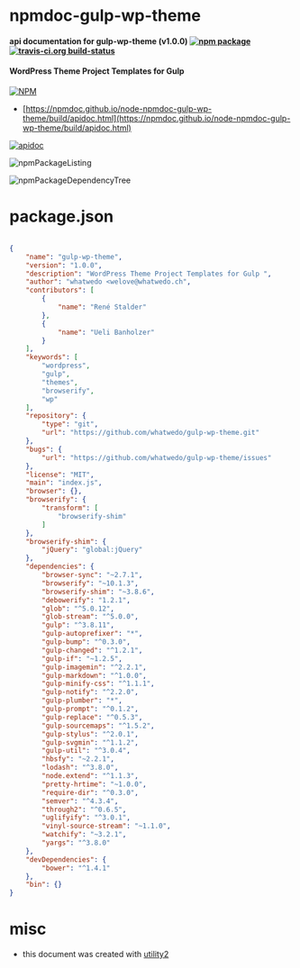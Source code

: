 # npmdoc-gulp-wp-theme

#### api documentation for  gulp-wp-theme (v1.0.0)  [![npm package](https://img.shields.io/npm/v/npmdoc-gulp-wp-theme.svg?style=flat-square)](https://www.npmjs.org/package/npmdoc-gulp-wp-theme) [![travis-ci.org build-status](https://api.travis-ci.org/npmdoc/node-npmdoc-gulp-wp-theme.svg)](https://travis-ci.org/npmdoc/node-npmdoc-gulp-wp-theme)

#### WordPress Theme Project Templates for Gulp

[![NPM](https://nodei.co/npm/gulp-wp-theme.png?downloads=true&downloadRank=true&stars=true)](https://www.npmjs.com/package/gulp-wp-theme)

- [https://npmdoc.github.io/node-npmdoc-gulp-wp-theme/build/apidoc.html](https://npmdoc.github.io/node-npmdoc-gulp-wp-theme/build/apidoc.html)

[![apidoc](https://npmdoc.github.io/node-npmdoc-gulp-wp-theme/build/screenCapture.buildCi.browser.%252Ftmp%252Fbuild%252Fapidoc.html.png)](https://npmdoc.github.io/node-npmdoc-gulp-wp-theme/build/apidoc.html)

![npmPackageListing](https://npmdoc.github.io/node-npmdoc-gulp-wp-theme/build/screenCapture.npmPackageListing.svg)

![npmPackageDependencyTree](https://npmdoc.github.io/node-npmdoc-gulp-wp-theme/build/screenCapture.npmPackageDependencyTree.svg)



# package.json

```json

{
    "name": "gulp-wp-theme",
    "version": "1.0.0",
    "description": "WordPress Theme Project Templates for Gulp ",
    "author": "whatwedo <welove@whatwedo.ch",
    "contributors": [
        {
            "name": "René Stalder"
        },
        {
            "name": "Ueli Banholzer"
        }
    ],
    "keywords": [
        "wordpress",
        "gulp",
        "themes",
        "browserify",
        "wp"
    ],
    "repository": {
        "type": "git",
        "url": "https://github.com/whatwedo/gulp-wp-theme.git"
    },
    "bugs": {
        "url": "https://github.com/whatwedo/gulp-wp-theme/issues"
    },
    "license": "MIT",
    "main": "index.js",
    "browser": {},
    "browserify": {
        "transform": [
            "browserify-shim"
        ]
    },
    "browserify-shim": {
        "jQuery": "global:jQuery"
    },
    "dependencies": {
        "browser-sync": "~2.7.1",
        "browserify": "~10.1.3",
        "browserify-shim": "~3.8.6",
        "debowerify": "1.2.1",
        "glob": "^5.0.12",
        "glob-stream": "^5.0.0",
        "gulp": "^3.8.11",
        "gulp-autoprefixer": "*",
        "gulp-bump": "^0.3.0",
        "gulp-changed": "^1.2.1",
        "gulp-if": "~1.2.5",
        "gulp-imagemin": "^2.2.1",
        "gulp-markdown": "^1.0.0",
        "gulp-minify-css": "^1.1.1",
        "gulp-notify": "^2.2.0",
        "gulp-plumber": "*",
        "gulp-prompt": "^0.1.2",
        "gulp-replace": "^0.5.3",
        "gulp-sourcemaps": "^1.5.2",
        "gulp-stylus": "^2.0.1",
        "gulp-svgmin": "^1.1.2",
        "gulp-util": "^3.0.4",
        "hbsfy": "~2.2.1",
        "lodash": "^3.8.0",
        "node.extend": "^1.1.3",
        "pretty-hrtime": "~1.0.0",
        "require-dir": "^0.3.0",
        "semver": "^4.3.4",
        "through2": "^0.6.5",
        "uglifyify": "^3.0.1",
        "vinyl-source-stream": "~1.1.0",
        "watchify": "~3.2.1",
        "yargs": "^3.8.0"
    },
    "devDependencies": {
        "bower": "^1.4.1"
    },
    "bin": {}
}
```



# misc
- this document was created with [utility2](https://github.com/kaizhu256/node-utility2)
